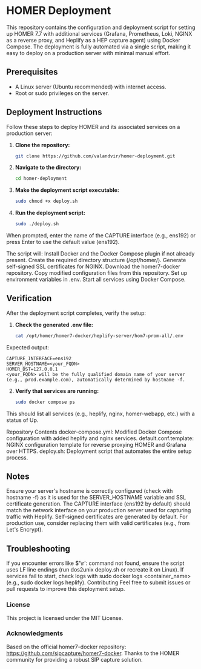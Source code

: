 # HOMER Deployment

This repository contains the configuration and deployment script for setting up HOMER 7.7 with additional services (Grafana, Prometheus, Loki, NGINX as a reverse proxy, and Heplify as a HEP capture agent) using Docker Compose. The deployment is fully automated via a single script, making it easy to deploy on a production server with minimal manual effort.

## Prerequisites

- A Linux server (Ubuntu recommended) with internet access.
- Root or sudo privileges on the server.

## Deployment Instructions

Follow these steps to deploy HOMER and its associated services on a production server:

1. **Clone the repository:**
   ```bash
   git clone https://github.com/valandvir/homer-deployment.git
   
2. **Navigate to the directory:**
   ```bash
   cd homer-deployment

4. **Make the deployment script executable:**
   ```bash
   sudo chmod +x deploy.sh
   
5. **Run the deployment script:**
   ```bash
   sudo ./deploy.sh

When prompted, enter the name of the CAPTURE interface (e.g., ens192) or press Enter to use the default value (ens192).

The script will:
Install Docker and the Docker Compose plugin if not already present.
Create the required directory structure (/opt/homer/).
Generate self-signed SSL certificates for NGINX.
Download the homer7-docker repository.
Copy modified configuration files from this repository.
Set up environment variables in .env.
Start all services using Docker Compose.

## Verification
After the deployment script completes, verify the setup:

1. **Check the generated .env file:**
   ```bash
   cat /opt/homer/homer7-docker/heplify-server/hom7-prom-all/.env

Expected output:
```
CAPTURE_INTERFACE=ens192
SERVER_HOSTNAME=<your_FQDN>
HOMER_DST=127.0.0.1
<your_FQDN> will be the fully qualified domain name of your server (e.g., prod.example.com), automatically determined by hostname -f.
```

2. **Verify that services are running:**
   ```bash
   sudo docker compose ps

This should list all services (e.g., heplify, nginx, homer-webapp, etc.) with a status of Up.

Repository Contents
docker-compose.yml: Modified Docker Compose configuration with added heplify and nginx services.
default.conf.template: NGINX configuration template for reverse proxying HOMER and Grafana over HTTPS.
deploy.sh: Deployment script that automates the entire setup process.

## Notes
Ensure your server's hostname is correctly configured (check with hostname -f) as it is used for the SERVER_HOSTNAME variable and SSL certificate generation.
The CAPTURE interface (ens192 by default) should match the network interface on your production server used for capturing traffic with Heplify.
Self-signed certificates are generated by default. For production use, consider replacing them with valid certificates (e.g., from Let's Encrypt).

## Troubleshooting
If you encounter errors like $'\r': command not found, ensure the script uses LF line endings (run dos2unix deploy.sh or recreate it on Linux).
If services fail to start, check logs with sudo docker logs <container_name> (e.g., sudo docker logs heplify).
Contributing
Feel free to submit issues or pull requests to improve this deployment setup.

### License
This project is licensed under the MIT License.

### Acknowledgments
Based on the official homer7-docker repository: https://github.com/sipcapture/homer7-docker.
Thanks to the HOMER community for providing a robust SIP capture solution.
